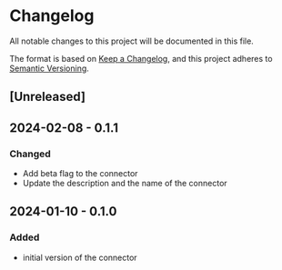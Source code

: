 # Changelog

All notable changes to this project will be documented in this file.

The format is based on [Keep a Changelog](https://keepachangelog.com/en/1.0.0/),
and this project adheres to [Semantic Versioning](https://semver.org/spec/v2.0.0.html).

## [Unreleased]

## 2024-02-08 - 0.1.1

### Changed

- Add beta flag to the connector
- Update the description and the name of the connector

## 2024-01-10 - 0.1.0

### Added

- initial version of the connector

